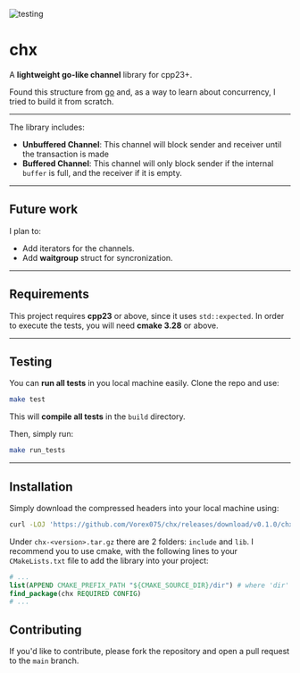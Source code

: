 ![testing](https://github.com/Vorex075/chx/actions/workflows/tests.yml/badge.svg)

# chx
A **lightweight go-like channel** library for cpp23+. 

Found this structure from [go](https://go.dev/) and, as a way to learn about concurrency, I tried to build it from scratch.

---
The library includes:
- **Unbuffered Channel**: This channel will block sender and receiver until the transaction is made
- **Buffered Channel**: This channel will only block sender if the internal `buffer` is full, and the receiver if it is empty.

---
## Future work
I plan to:
- Add iterators for the channels.
- Add **waitgroup** struct for syncronization.

--- 
## Requirements
This project requires **cpp23** or above, since it uses `std::expected`.
In order to execute the tests, you will need **cmake 3.28** or above.

---

## Testing
You can **run all tests** in you local machine easily. Clone the repo and use:
``` bash
make test
```
This will **compile all tests** in the `build` directory.

Then, simply run:
``` bash
make run_tests
```

---
## Installation
Simply download the compressed headers into your local machine using: 
``` bash
curl -LOJ 'https://github.com/Vorex075/chx/releases/download/v0.1.0/chx-0.1.0-Linux-x86_64.tar.gz'`. (both .tar.gz and .zip files contains the same)
```

Under `chx-<version>.tar.gz` there are 2 folders: `include` and `lib`. I recommend you to use cmake, with the following lines to your `CMakeLists.txt` file to add the library into your project:
``` Cmake
# ...
list(APPEND CMAKE_PREFIX_PATH "${CMAKE_SOURCE_DIR}/dir") # where 'dir' is the directory where the chx library is located
find_package(chx REQUIRED CONFIG)  
# ...
```

## Contributing
If you'd like to contribute, please fork the repository and open a pull request to the `main` branch.


